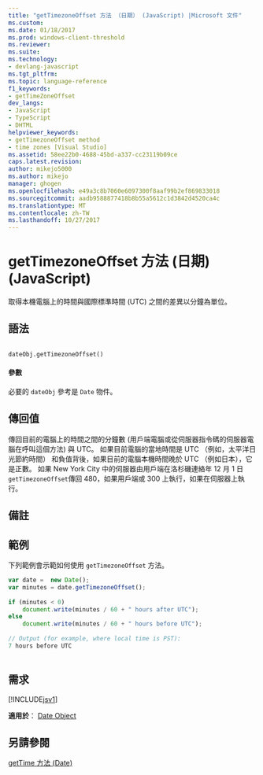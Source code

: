 ```yaml
---
title: "getTimezoneOffset 方法 （日期） (JavaScript) |Microsoft 文件"
ms.custom: 
ms.date: 01/18/2017
ms.prod: windows-client-threshold
ms.reviewer: 
ms.suite: 
ms.technology:
- devlang-javascript
ms.tgt_pltfrm: 
ms.topic: language-reference
f1_keywords:
- getTimeZoneOffset
dev_langs:
- JavaScript
- TypeScript
- DHTML
helpviewer_keywords:
- getTimezoneOffset method
- time zones [Visual Studio]
ms.assetid: 58ee22b0-4688-45bd-a337-cc23119b09ce
caps.latest.revision: 
author: mikejo5000
ms.author: mikejo
manager: ghogen
ms.openlocfilehash: e49a3c8b7060e6097300f8aaf99b2ef869833018
ms.sourcegitcommit: aadb9588877418b8b55a5612c1d3842d4520ca4c
ms.translationtype: MT
ms.contentlocale: zh-TW
ms.lasthandoff: 10/27/2017
---
```

# <a name="gettimezoneoffset-method-date-javascript"></a>getTimezoneOffset 方法 (日期) (JavaScript)
取得本機電腦上的時間與國際標準時間 (UTC) 之間的差異以分鐘為單位。  
  
## <a name="syntax"></a>語法  
  
```  
  
dateObj.getTimezoneOffset()   
```  
  
#### <a name="parameters"></a>參數  
 必要的 `dateObj` 參考是 `Date` 物件。  
  
## <a name="return-value"></a>傳回值  
 傳回目前的電腦上的時間之間的分鐘數 (用戶端電腦或從伺服器指令碼的伺服器電腦在呼叫這個方法) 與 UTC。 如果目前電腦的當地時間是 UTC （例如，太平洋日光節約時間） 和負值背後，如果目前的電腦本機時間晚於 UTC （例如日本），它是正數。 如果 New York City 中的伺服器由用戶端在洛杉磯連絡年 12 月 1 日`getTimezoneOffset`傳回 480，如果用戶端或 300 上執行，如果在伺服器上執行。  
  
## <a name="remarks"></a>備註  
  
## <a name="example"></a>範例  
 下列範例會示範如何使用 `getTimezoneOffset` 方法。  
  
```JavaScript  
var date =  new Date();  
var minutes = date.getTimezoneOffset();  
  
if (minutes < 0)  
    document.write(minutes / 60 + " hours after UTC");  
else  
    document.write(minutes / 60 + " hours before UTC");  
  
// Output (for example, where local time is PST):   
7 hours before UTC  
  
```  
  
## <a name="requirements"></a>需求  
 [!INCLUDE[jsv1](../../javascript/misc/includes/jsv1-md.md)]  
  
 **適用於**： [Date Object](../../javascript/reference/date-object-javascript.md)  
  
## <a name="see-also"></a>另請參閱  
 [getTime 方法 (Date)](../../javascript/reference/gettime-method-date-javascript.md)